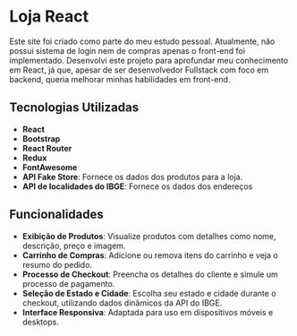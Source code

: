 # Loja React

Este site foi criado como parte do meu estudo pessoal. Atualmente, não possui sistema de login nem de compras apenas o front-end foi implementado. Desenvolvi este projeto para aprofundar meu conhecimento em React, já que, apesar de ser desenvolvedor Fullstack com foco em backend, queria melhorar minhas habilidades em front-end.

## Tecnologias Utilizadas
- **React**
- **Bootstrap**
- **React Router**
- **Redux**
- **FontAwesome**
- **API Fake Store**: Fornece os dados dos produtos para a loja.
- **API de localidades do IBGE**:  Fornece os dados dos endereços

## Funcionalidades
- **Exibição de Produtos**: Visualize produtos com detalhes como nome, descrição, preço e imagem.
- **Carrinho de Compras**: Adicione ou remova itens do carrinho e veja o resumo do pedido.
- **Processo de Checkout**: Preencha os detalhes do cliente e simule um processo de pagamento.
- **Seleção de Estado e Cidade**: Escolha seu estado e cidade durante o checkout, utilizando dados dinâmicos da API do IBGE.
- **Interface Responsiva**: Adaptada para uso em dispositivos móveis e desktops.


